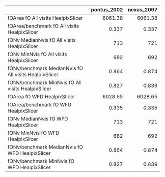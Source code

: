 |                                                       |   pontus_2002 |   nexus_2097 |
|:------------------------------------------------------|--------------:|-------------:|
| fOArea fO All visits HealpixSlicer                    |      6061.38  |     6061.38  |
| fOArea/benchmark fO All visits HealpixSlicer          |         0.337 |        0.337 |
| fONv MedianNvis fO All visits HealpixSlicer           |       713     |      721     |
| fONv MinNvis fO All visits HealpixSlicer              |       682     |      692     |
| fONv/benchmark MedianNvis fO All visits HealpixSlicer |         0.864 |        0.874 |
| fONv/benchmark MinNvis fO All visits HealpixSlicer    |         0.827 |        0.839 |
| fOArea fO WFD HealpixSlicer                           |      6028.65  |     6028.65  |
| fOArea/benchmark fO WFD HealpixSlicer                 |         0.335 |        0.335 |
| fONv MedianNvis fO WFD HealpixSlicer                  |       713     |      721     |
| fONv MinNvis fO WFD HealpixSlicer                     |       682     |      692     |
| fONv/benchmark MedianNvis fO WFD HealpixSlicer        |         0.864 |        0.874 |
| fONv/benchmark MinNvis fO WFD HealpixSlicer           |         0.827 |        0.839 |

